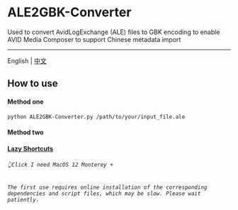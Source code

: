 # ALE2GBK-Converter
Used to convert AvidLogExchange (ALE) files to GBK encoding to enable AVID Media Composer to support Chinese metadata import

---

English | [中文](./README.md)


## How to use
#### Method one
```console
python ALE2GBK-Converter.py /path/to/your/input_file.ale
```

#### Method two
#### [Lazy Shortcuts](https://www.icloud.com/shortcuts/58f813f9781b4d9198b4655c2dc6633d)
###### `👆Click I need MacOS 12 Monterey +`
###### `The first use requires online installation of the corresponding dependencies and script files, which may be slow. Please wait patiently.`   